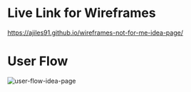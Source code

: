 # Live Link for Wireframes
https://ajiles91.github.io/wireframes-not-for-me-idea-page/

# User Flow
![user-flow-idea-page](https://user-images.githubusercontent.com/15656643/64931292-aa977700-d805-11e9-8882-1f73a082eabc.jpg)
